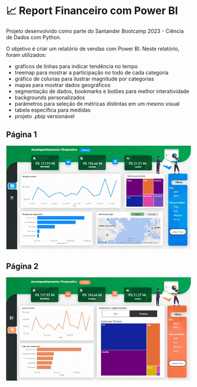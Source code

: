 # 📈 Report Financeiro com Power BI

Projeto desenvolvido como parte do Santander Bootcamp 2023 - Ciência de Dados com Python.

O objetivo é criar um relatório de vendas com Power BI. Neste relatório, foram utilizados:
* gráficos de linhas para indicar tendência no tempo
* treemap para mostrar a participação no todo de cada categoria
* gráfico de colunas para ilustrar magnitude por categorias
* mapas para mostrar dados geográficos
* segmentação de dados, bookmarks e botões para melhor interatividade
* backgrounds personalizados
* parâmetros para seleção de métricas distintas em um mesmo visual
* tabela específica para medidas 
* projeto .pbip versionável

## Página 1


<img src="Print_page1.jpg">

## Página 2

<img src="Print_page2.jpg">
